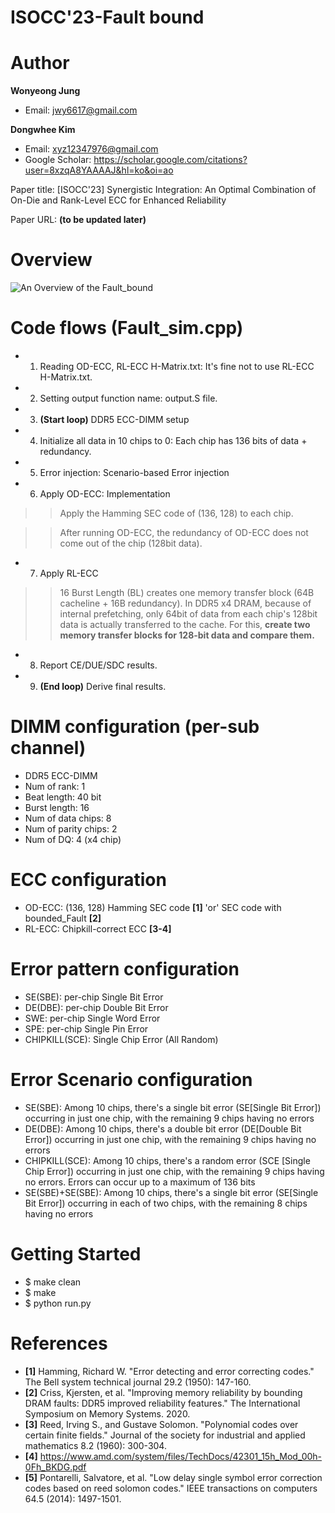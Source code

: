 # ISOCC'23-Fault bound

# Author

**Wonyeong Jung** 
- Email: jwy6617@gmail.com

**Dongwhee Kim**
- Email: xyz12347976@gmail.com
- Google Scholar: https://scholar.google.com/citations?user=8xzqA8YAAAAJ&hl=ko&oi=ao

Paper title: [ISOCC'23] Synergistic Integration: An Optimal Combination of On-Die and Rank-Level ECC for Enhanced Reliability

Paper URL: **(to be updated later)**

# Overview
![An Overview of the Fault_bound](https://github.com/xyz123479/ISOCC_23-Fault-Bound/blob/main/Fault_bound.png)

# Code flows (Fault_sim.cpp)
- 1. Reading OD-ECC, RL-ECC H-Matrix.txt: It's fine not to use RL-ECC H-Matrix.txt.
- 2. Setting output function name: output.S file.
- 3. **(Start loop)** DDR5 ECC-DIMM setup
- 4. Initialize all data in 10 chips to 0: Each chip has 136 bits of data + redundancy.
- 5. Error injection: Scenario-based Error injection
- 6. Apply OD-ECC: Implementation
>> Apply the Hamming SEC code of (136, 128) to each chip.

>> After running OD-ECC, the redundancy of OD-ECC does not come out of the chip (128bit data).
- 7. Apply RL-ECC
>> 16 Burst Length (BL) creates one memory transfer block (64B cacheline + 16B redundancy).
>> In DDR5 x4 DRAM, because of internal prefetching, only 64bit of data from each chip's 128bit data is actually transferred to the cache.
>> For this, **create two memory transfer blocks for 128-bit data and compare them.**
- 8. Report CE/DUE/SDC results.
- 9. **(End loop)** Derive final results.

# DIMM configuration (per-sub channel)
- DDR5 ECC-DIMM
- Num of rank: 1
- Beat length: 40 bit
- Burst length: 16
- Num of data chips: 8
- Num of parity chips: 2
- Num of DQ: 4 (x4 chip)

# ECC configuration
- OD-ECC: (136, 128) Hamming SEC code **[1]** 'or' SEC code with bounded_Fault **[2]**
- RL-ECC: Chipkill-correct ECC **[3-4]**

# Error pattern configuration
- SE(SBE): per-chip Single Bit Error
- DE(DBE): per-chip Double Bit Error
- SWE: per-chip Single Word Error
- SPE: per-chip Single Pin Error
- CHIPKILL(SCE): Single Chip Error (All Random)

# Error Scenario configuration
- SE(SBE): Among 10 chips, there's a single bit error (SE[Single Bit Error]) occurring in just one chip, with the remaining 9 chips having no errors
- DE(DBE): Among 10 chips, there's a double bit error (DE[Double Bit Error]) occurring in just one chip, with the remaining 9 chips having no errors
- CHIPKILL(SCE): Among 10 chips, there's a random error (SCE [Single Chip Error]) occurring in just one chip, with the remaining 9 chips having no errors. Errors can occur up to a maximum of 136 bits
- SE(SBE)+SE(SBE): Among 10 chips, there's a single bit error (SE[Single Bit Error]) occurring in each of two chips, with the remaining 8 chips having no errors

# Getting Started
- $ make clean
- $ make
- $ python run.py

# References
- **[1]** Hamming, Richard W. "Error detecting and error correcting codes." The Bell system technical journal 29.2 (1950): 147-160.
- **[2]** Criss, Kjersten, et al. "Improving memory reliability by bounding DRAM faults: DDR5 improved reliability features." The International Symposium on Memory Systems. 2020.
- **[3]** Reed, Irving S., and Gustave Solomon. "Polynomial codes over certain finite fields." Journal of the society for industrial and applied mathematics 8.2 (1960): 300-304.
- **[4]** https://www.amd.com/system/files/TechDocs/42301_15h_Mod_00h-0Fh_BKDG.pdf
- **[5]** Pontarelli, Salvatore, et al. "Low delay single symbol error correction codes based on reed solomon codes." IEEE transactions on computers 64.5 (2014): 1497-1501.

